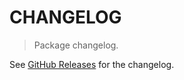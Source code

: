 # CHANGELOG

> Package changelog.

See [GitHub Releases](https://github.com/stdlib-js/blas-ext-base-snansumpw/releases) for the changelog.